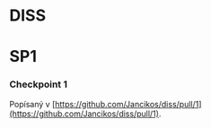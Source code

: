# DISS

# SP1

### Checkpoint 1

Popísaný v [https://github.com/Jancikos/diss/pull/1](https://github.com/Jancikos/diss/pull/1).